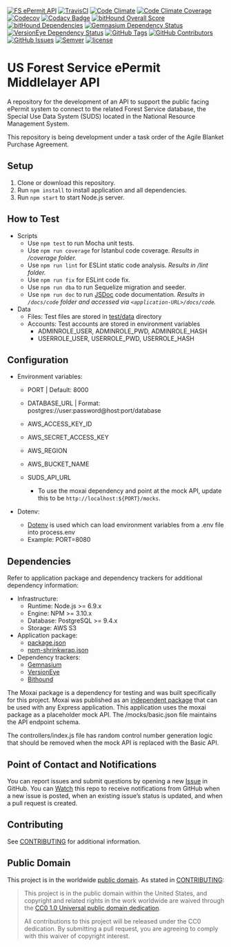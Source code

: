 [![FS ePermit API](https://img.shields.io/badge/-ePermit-006227.svg?colorA=FFC526&logo=data%3Aimage%2Fpng%3Bbase64%2CiVBORw0KGgoAAAANSUhEUgAAAA4AAAAOCAMAAAAolt3jAAACFlBMVEUAAAD%2F%2FyXsvSW8qiXLsCXjuSXyvyX7wiX2wSXqvCXUsyXBrCXvviX%2F%2FyX8yCWUmyVliSV%2FkyV7kSWIlyV0jiWZnSX9yCXNsSXRsiXWtCVWgyVYhCXZtiX%2FyCV8kiV%2BkiX%2FyiX%2FzCWIliWElSX%2FzSX2wiVniSV3kCX2wiXUtCU5eCVujCXWtCW%2FqyXDrSWtpCWwpSWmoiWypiXeuCWJlyWPmSXiuiX%2F1CXsvSXFriW4qSWrpCWElCVdhiWSmiW3qCXCrSXQsiXyvyX%2F1CX%2F%2FyP%2F5yX%2F0iX%2FxCXrvCX%2FxiX%2F0iX%2F5yUcbCU6eCVAeiUfbiVEfCVEfCVZhCVEfCUzdSUtcyVAeyVNfyVZhCVGfSVEfCUqciUSaSUIZCUYayWPmSUUaiUCYiUVaiU1diVjiCUjcCVNfyVFfCXnuyU%2FeiUqciVliSVPgCWQmSUlcCVQgSV7kSX%2FxiWHliVPgCWPmSUtcyWLlyUibyVXgyWzpyX%2FxyXJryUXayVahCWIliWOmCU4eCV2jyXBrCXcuCXMsSVbhSUYaiV1jyU4eCVOgCVujCU6eCUudCWAkyUlcCVEfCVehiVYhCU%2FeiVvjSUSaSUAYiUAYiU1diWAlCUxdSUAYSUBYiUTaSVvjSVqiyVGfSUcbCUQaCUPaCUNZyULZiURaSUYayU6eCVehiVehiV1jyVmiSVOgCVRgSVSgSV2jyVxjSVvjSVMulUvAAAATHRSTlMAAGrao3NYUFdvndVtADfb%2Ffn2%2BP3cOMHAl%2F39lT7v7jsx6eozTPT2UoT%2B%2F4%2FGz%2FL46ut68%2FJ4B1Kau9Pu%2F%2BzQt5NMBgAKGUikQxYIJokgEwAAAFtJREFUCNdjZGBEBiwMvIy2jIcZGRkZrRiPMTIyiFsiJPcxMkgyOsJ4OxhZGFgYOeE6SeMyMuhGI0yew8LAxI3gMqFxGRmMGUthvBZGRgZzFEczMDC4QJlbGRgA3KAIv74V5FUAAAAASUVORK5CYII%3D)](README.md)
[![TravisCI](https://travis-ci.org/nci-ats/fs-middlelayer-api.svg?branch=dev)](https://travis-ci.org/nci-ats/fs-middlelayer-api)
[![Code Climate](https://codeclimate.com/github/nci-ats/fs-middlelayer-api/badges/gpa.svg)](https://codeclimate.com/github/nci-ats/fs-middlelayer-api)
[![Code Climate Coverage](https://codeclimate.com/github/nci-ats/fs-middlelayer-api/badges/coverage.svg)](https://codeclimate.com/github/nci-ats/fs-middlelayer-api/coverage)
[![Codecov](https://codecov.io/gh/nci-ats/fs-middlelayer-api/branch/master/graph/badge.svg)](https://codecov.io/gh/nci-ats/fs-middlelayer-api)
[![Codacy Badge](https://api.codacy.com/project/badge/Grade/a9f9ba4bc12a44d4bcf5f40084f72b9d)](https://www.codacy.com/app/nci-ats/fs-middlelayer-api)
[![bitHound Overall Score](https://www.bithound.io/github/nci-ats/fs-middlelayer-api/badges/score.svg)](https://www.bithound.io/github/nci-ats/fs-middlelayer-api)
[![bitHound Dependencies](https://www.bithound.io/github/nci-ats/fs-middlelayer-api/badges/dependencies.svg)](https://www.bithound.io/github/nci-ats/fs-middlelayer-api/feat%2Fswagger-ui/dependencies/npm)
[![Gemnasium Dependency Status](https://gemnasium.com/badges/github.com/nci-ats/fs-middlelayer-api.svg)](https://gemnasium.com/github.com/nci-ats/fs-middlelayer-api)
[![VersionEye Dependency Status](https://www.versioneye.com/user/projects/58a669e7b4d2a20055fcb84c/badge.svg?style=flat-square)](https://www.versioneye.com/user/projects/58a669e7b4d2a20055fcb84c)
[![GitHub Tags](https://img.shields.io/github/tag/nci-ats/fs-middlelayer-api.svg)](https://github.com/nci-ats/fs-middlelayer-api/tags)
[![GitHub Contributors](https://img.shields.io/github/contributors/nci-ats/fs-middlelayer-api.svg)](https://github.com/nci-ats/fs-middlelayer-api/graphs/contributors)
[![GitHub Issues](https://img.shields.io/github/issues/nci-ats/fs-middlelayer-api.svg)](https://github.com/nci-ats/fs-middlelayer-api/issues)
[![Semver](https://img.shields.io/badge/SemVer-2.0-blue.svg)](http://semver.org/spec/v2.0.0.html)
[![license](https://img.shields.io/badge/license-CC0--1.0-blue.svg)](https://creativecommons.org/publicdomain/zero/1.0/)

# US Forest Service ePermit Middlelayer API

A repository for the development of an API to support the public facing ePermit system to connect to the related Forest Service database, the Special Use Data System (SUDS) located in the National Resource Management System.

This repository is being development under a task order of the Agile Blanket Purchase Agreement.

## Setup

1. Clone or download this repository.
2. Run `npm install` to install application and all dependencies.
3. Run `npm start` to start Node.js server.

## How to Test

- Scripts
  - Use `npm test` to run Mocha unit tests.
  - Use `npm run coverage` for Istanbul code coverage. *Results in /coverage folder.*
  - Use `npm run lint` for ESLint static code analysis. *Results in /lint folder.*
  - Use `npm run fix` for ESLint code fix.
  - Use `npm run dba` to run Sequelize migration and seeder.
  - Use `npm run doc` to run [JSDoc](http://usejsdoc.org/) code documentation. *Results in `/docs/code` folder and accessed via `<application-URL>/docs/code`.*
- Data
  - Files: Test files are stored in [test/data](https://github.com/nci-ats/fs-middlelayer-api/tree/dev/test/data) directory
  - Accounts: Test accounts are stored in environment variables
    - ADMINROLE_USER, ADMINROLE_PWD, ADMINROLE_HASH
    - USERROLE_USER, USERROLE_PWD, USERROLE_HASH

## Configuration

- Environment variables:
  - PORT | Default: 8000
  - DATABASE_URL | Format: postgres://user:password@host:port/database
  - AWS_ACCESS_KEY_ID
  - AWS_SECRET_ACCESS_KEY
  - AWS_REGION
  - AWS_BUCKET_NAME
  - SUDS_API_URL

    - To use the moxai dependency and point at the mock API, update this to be `http://localhost:${PORT}/mocks`.

- Dotenv:
  - [Dotenv](https://www.npmjs.com/package/dotenv) is used which can load environment variables from a .env file into process.env
  - Example: PORT=8080

## Dependencies

Refer to application package and dependency trackers for additional dependency information:

- Infrastructure:
  - Runtime: Node.js >= 6.9.x
  - Engine: NPM >= 3.10.x
  - Database: PostgreSQL >= 9.4.x
  - Storage: AWS S3
- Application package:
  - [package.json](https://github.com/nci-ats/fs-middlelayer-api/blob/dev/package.json)
  - [npm-shrinkwrap.json](https://github.com/nci-ats/fs-middlelayer-api/blob/dev/npm-shrinkwrap.json)
- Dependency trackers:
  - [Gemnasium](https://gemnasium.com/github.com/nci-ats/fs-middlelayer-api/)
  - [VersionEye](https://www.versioneye.com/user/projects/58a669e7b4d2a20055fcb84c)
  - [Bithound](https://www.bithound.io/github/nci-ats/fs-middlelayer-api/feat%2Fswagger-ui/dependencies/npm)

The Moxai package is a dependency for testing and was built specifically for this project. Moxai was published as an [independent package](https://www.npmjs.com/package/moxai) that can be used with any Express application. This application uses the moxai package as a placeholder mock API. The /mocks/basic.json file maintains the API endpoint schema. 

The controllers/index.js file has random control number generation logic that should be removed when the mock API is replaced with the Basic API.

## Point of Contact and Notifications

You can report issues and submit questions by opening a new [Issue](https://help.github.com/articles/creating-an-issue/) in GitHub. You can [Watch](https://help.github.com/articles/watching-repositories/) this repo to receive notifications from GitHub when a new issue is posted, when an existing issue’s status is updated, and when a pull request is created.

## Contributing

See [CONTRIBUTING](CONTRIBUTING.md) for additional information.

## Public Domain

This project is in the worldwide [public domain](LICENSE.md). As stated in [CONTRIBUTING](CONTRIBUTING.md):

> This project is in the public domain within the United States, and copyright and related rights in the work worldwide are waived through the [CC0 1.0 Universal public domain dedication](https://creativecommons.org/publicdomain/zero/1.0/).
>
> All contributions to this project will be released under the CC0 dedication. By submitting a pull request, you are agreeing to comply with this waiver of copyright interest.

